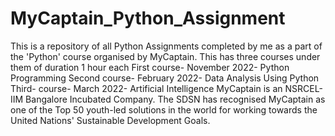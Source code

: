 # MyCaptain_Python_Assignment
This is a repository of all Python Assignments completed by me as a part of the 'Python' course organised by MyCaptain. 
This has three courses under them of duration 1 hour each
First course- November 2022- Python Programming
Second course- February 2022- Data Analysis Using Python
Third- course- March 2022- Artificial Intelligence
MyCaptain is an NSRCEL- IIM Bangalore Incubated Company. The SDSN has recognised MyCaptain as one of the Top 50 youth-led solutions in the world for working towards the United Nations' Sustainable Development Goals.
